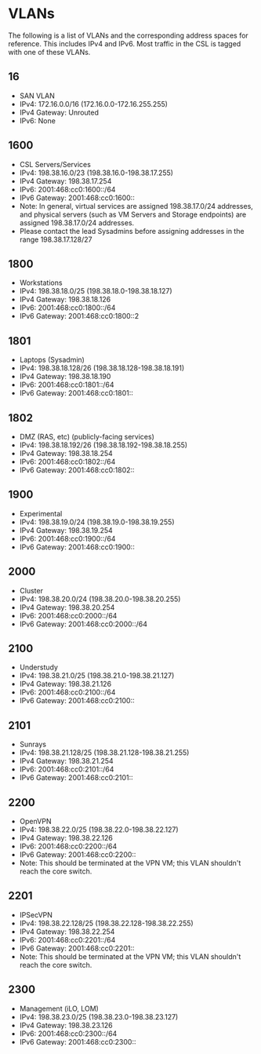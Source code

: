 # VLANs

The following is a list of VLANs and the corresponding address spaces for reference. This includes IPv4 and IPv6. Most traffic in the CSL is tagged with one of these VLANs.

## 16

* SAN VLAN
* IPv4: 172.16.0.0/16 \(172.16.0.0-172.16.255.255\)
* IPv4 Gateway: Unrouted
* IPv6: None

## 1600

* CSL Servers/Services
* IPv4: 198.38.16.0/23 \(198.38.16.0-198.38.17.255\)
* IPv4 Gateway: 198.38.17.254
* IPv6: 2001:468:cc0:1600::/64
* IPv6 Gateway: 2001:468:cc0:1600::
* Note: In general, virtual services are assigned 198.38.17.0/24 addresses, and physical servers \(such as VM Servers and Storage endpoints\) are assigned 198.38.17.0/24 addresses. 
* Please contact the lead Sysadmins before assigning addresses in the range 198.38.17.128/27

## 1800

* Workstations
* IPv4: 198.38.18.0/25 \(198.38.18.0-198.38.18.127\)
* IPv4 Gateway: 198.38.18.126
* IPv6: 2001:468:cc0:1800::/64
* IPv6 Gateway: 2001:468:cc0:1800::2

## 1801

* Laptops \(Sysadmin\)
* IPv4: 198.38.18.128/26 \(198.38.18.128-198.38.18.191\)
* IPv4 Gateway: 198.38.18.190
* IPv6: 2001:468:cc0:1801::/64
* IPv6 Gateway: 2001:468:cc0:1801::

## 1802

* DMZ \(RAS, etc\) \(publicly-facing services\)
* IPv4: 198.38.18.192/26 \(198.38.18.192-198.38.18.255\)
* IPv4 Gateway: 198.38.18.254
* IPv6: 2001:468:cc0:1802::/64
* IPv6 Gateway: 2001:468:cc0:1802::

## 1900

* Experimental
* IPv4: 198.38.19.0/24 \(198.38.19.0-198.38.19.255\)
* IPv4 Gateway: 198.38.19.254
* IPv6: 2001:468:cc0:1900::/64
* IPv6 Gateway: 2001:468:cc0:1900::

## 2000

* Cluster
* IPv4: 198.38.20.0/24 \(198.38.20.0-198.38.20.255\)
* IPv4 Gateway: 198.38.20.254
* IPv6: 2001:468:cc0:2000::/64
* IPv6 Gateway: 2001:468:cc0:2000::/64

## 2100

* Understudy
* IPv4: 198.38.21.0/25 \(198.38.21.0-198.38.21.127\)
* IPv4 Gateway: 198.38.21.126
* IPv6: 2001:468:cc0:2100::/64
* IPv6 Gateway: 2001:468:cc0:2100::

## 2101

* Sunrays
* IPv4: 198.38.21.128/25 \(198.38.21.128-198.38.21.255\)
* IPv4 Gateway: 198.38.21.254
* IPv6: 2001:468:cc0:2101::/64
* IPv6 Gateway: 2001:468:cc0:2101::

## 2200

* OpenVPN
* IPv4: 198.38.22.0/25 \(198.38.22.0-198.38.22.127\)
* IPv4 Gateway: 198.38.22.126
* IPv6: 2001:468:cc0:2200::/64
* IPv6 Gateway: 2001:468:cc0:2200::
* Note: This should be terminated at the VPN VM; this VLAN shouldn't reach the core switch.

## 2201

* IPSecVPN
* IPv4: 198.38.22.128/25 \(198.38.22.128-198.38.22.255\)
* IPv4 Gateway: 198.38.22.254
* IPv6: 2001:468:cc0:2201::/64
* IPv6 Gateway: 2001:468:cc0:2201::
* Note: This should be terminated at the VPN VM; this VLAN shouldn't reach the core switch.

## 2300

* Management \(iLO, LOM\)
* IPv4: 198.38.23.0/25 \(198.38.23.0-198.38.23.127\)
* IPv4 Gateway: 198.38.23.126
* IPv6: 2001:468:cc0:2300::/64
* IPv6 Gateway: 2001:468:cc0:2300::

